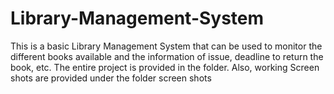 # Library-Management-System
This is a basic Library Management System that can be used to monitor the different books available and the information of issue, deadline to return the book, etc.
The entire project is provided in the folder. 
Also, working Screen shots are provided under the folder screen shots
